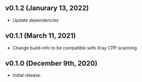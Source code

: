 ## v0.1.2 (Janurary 13, 2022)
- Update dependencies

## v0.1.1 (March 11, 2021)
- Change build-info to be compatible with Xray CPP scanning

## v0.1.0 (December 9th, 2020)
- Initial release.
